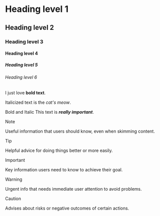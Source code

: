 # Heading level 1
## Heading level 2
### Heading level 3
#### Heading level 4
##### Heading level 5
###### Heading level 6

I just love **bold text**.

Italicized text is the *cat's meow*.

Bold and Italic
This text is ***really important***.

> [!NOTE]
> Useful information that users should know, even when skimming content.

> [!TIP]
> Helpful advice for doing things better or more easily.

> [!IMPORTANT]
> Key information users need to know to achieve their goal.

> [!WARNING]
> Urgent info that needs immediate user attention to avoid problems.

> [!CAUTION]
> Advises about risks or negative outcomes of certain actions.
